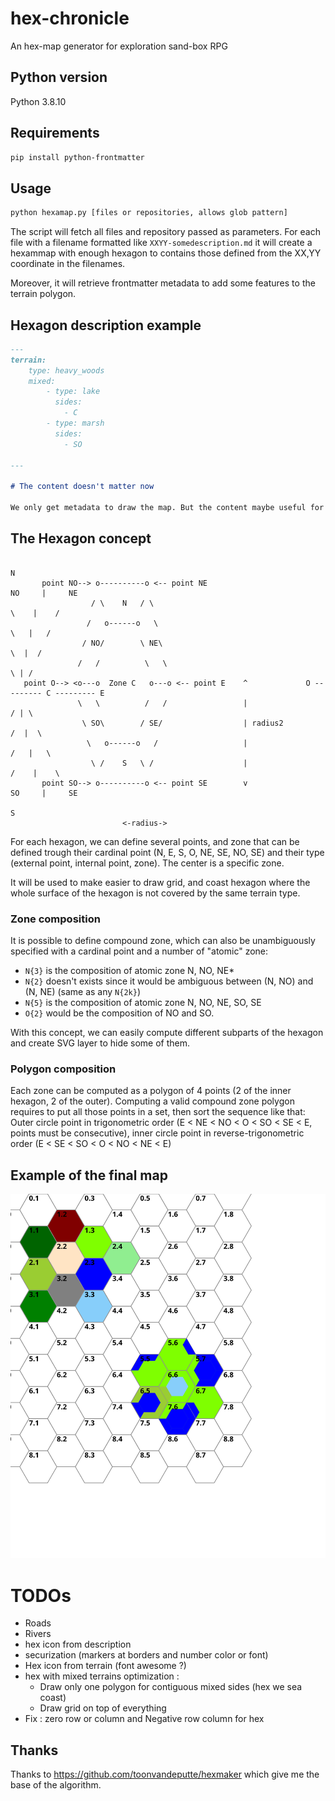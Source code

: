 # hex-chronicle
An hex-map generator for exploration sand-box RPG 

## Python version

Python 3.8.10

## Requirements

```sh
pip install python-frontmatter
```

## Usage

```sh
python hexamap.py [files or repositories, allows glob pattern]
```

The script will fetch all files and repository passed as parameters. For each file with a filename formatted like `XXYY-somedescription.md` it will create a hexammap with enough hexagon to contains those defined from the XX,YY coordinate in the filenames.

Moreover, it will retrieve frontmatter metadata to add some features to the terrain polygon.

## Hexagon description example

```md
---
terrain:
    type: heavy_woods    
    mixed:
        - type: lake
          sides:
            - C
        - type: marsh
          sides:
            - SO

---

# The content doesn't matter now

We only get metadata to draw the map. But the content maybe useful for something else (I don't know, a Hugo website which will host the generate map, for instance ? ;) ) 
```

## The Hexagon concept

```ascii
                                                                              N
       point NO--> o----------o <-- point NE                           NO     |     NE          
                  / \    N   / \                                         \    |    /
                 /   o------o   \                                         \   |   /
                / NO/        \ NE\                                         \  |  /
               /   /          \   \                                         \ | /          
   point O--> <o---o  Zone C   o---o <-- point E    ^             O --------- C --------- E
               \   \          /   /                 |                       / | \ 
                \ SO\        / SE/                  | radius2              /  |  \    
                 \   o------o   /                   |                     /   |   \   
                  \ /    S   \ /                    |                    /    |    \  
       point SO--> o----------o <-- point SE        v                  SO     |     SE
                                                                              S
                         <-radius->                       

```

For each hexagon, we can define several points, and zone that can be defined trough their cardinal point (N, E, S, O, NE, SE, NO, SE) and their type (external point, internal point, zone). The center is a specific zone.

It will be used to make easier to draw grid, and coast hexagon where the whole surface of the hexagon is not covered by the same terrain type.

### Zone composition

It is possible to define compound zone, which can also be unambiguously specified with a cardinal point and a number of "atomic" zone:

* `N{3}` is the composition of atomic zone N, NO, NE* 
* `N{2}` doesn't exists since it would be ambiguous between (N, NO) and (N, NE) (same as any `N{2k}`)
* `N{5}` is the composition of atomic zone N, NO, NE, SO, SE
* `O{2}` would be the composition of NO and SO.


With this concept, we can easily compute different subparts of the hexagon and create SVG layer to hide some of them.

### Polygon composition

Each zone can be computed as a polygon of 4 points (2 of the inner hexagon, 2 of the outer). Computing a valid compound zone polygon requires to put all those points in a set, then sort the sequence like that: Outer circle point in trigonometric order (E < NE < NO < O < SO < SE < E, points must be consecutive), inner circle point in reverse-trigonometric order (E < SE < SO < O < NO < NE < E)

## Example of the final map


![It's beautiful](hexgrid-example.svg)

# TODOs

- Roads
- Rivers
- hex icon from description
- securization (markers at borders and number color or font)
- Hex icon from terrain (font awesome ?)
- hex with mixed terrains optimization : 
  - Draw only one polygon for contiguous mixed sides (hex we sea coast)
  - Draw grid on top of everything
- Fix : zero row or column and Negative row column for hex


## Thanks
 
 Thanks to <https://github.com/toonvandeputte/hexmaker> which give me the base of the algorithm.
